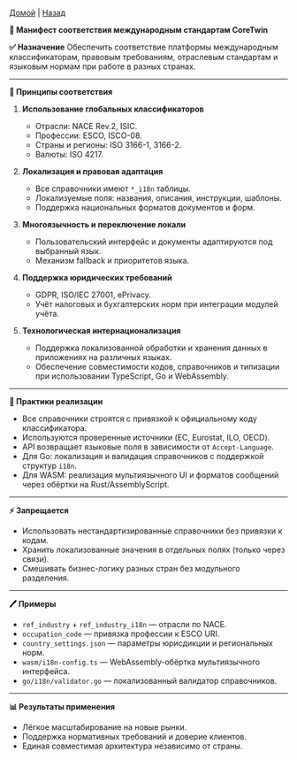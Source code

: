 [Домой](../README.md) | [Назад](../content/Description_for_agents.md)

**📀 Манифест соответствия международным стандартам CoreTwin**

**✅ Назначение**
Обеспечить соответствие платформы международным классификаторам, правовым требованиям, отраслевым стандартам и языковым нормам при работе в разных странах.

---

**🔗 Принципы соответствия**

1. **Использование глобальных классификаторов**
   - Отрасли: NACE Rev.2, ISIC.
   - Профессии: ESCO, ISCO-08.
   - Страны и регионы: ISO 3166-1, 3166-2.
   - Валюты: ISO 4217.

2. **Локализация и правовая адаптация**
   - Все справочники имеют `*_i18n` таблицы.
   - Локализуемые поля: названия, описания, инструкции, шаблоны.
   - Поддержка национальных форматов документов и форм.

3. **Многоязычность и переключение локали**
   - Пользовательский интерфейс и документы адаптируются под выбранный язык.
   - Механизм fallback и приоритетов языка.

4. **Поддержка юридических требований**
   - GDPR, ISO/IEC 27001, ePrivacy.
   - Учёт налоговых и бухгалтерских норм при интеграции модулей учёта.

5. **Технологическая интернационализация**
   - Поддержка локализованной обработки и хранения данных в приложениях на различных языках.
   - Обеспечение совместимости кодов, справочников и типизации при использовании TypeScript, Go и WebAssembly.

---

**🔧 Практики реализации**
- Все справочники строятся с привязкой к официальному коду классификатора.
- Используются проверенные источники (EC, Eurostat, ILO, OECD).
- API возвращает языковые поля в зависимости от `Accept-Language`.
- Для Go: локализация и валидация справочников с поддержкой структур `i18n`.
- Для WASM: реализация мультиязычного UI и форматов сообщений через обёртки на Rust/AssemblyScript.

---

**⚡️ Запрещается**
- Использовать нестандартизированные справочники без привязки к кодам.
- Хранить локализованные значения в отдельных полях (только через связи).
- Смешивать бизнес-логику разных стран без модульного разделения.

---

**🖊️ Примеры**
- `ref_industry` + `ref_industry_i18n` — отрасли по NACE.
- `occupation_code` — привязка профессии к ESCO URI.
- `country_settings.json` — параметры юрисдикции и региональных норм.
- `wasm/i18n-config.ts` — WebAssembly-обёртка мультиязычного интерфейса.
- `go/i18n/validator.go` — локализованный валидатор справочников.

---

**📊 Результаты применения**
- Лёгкое масштабирование на новые рынки.
- Поддержка нормативных требований и доверие клиентов.
- Единая совместимая архитектура независимо от страны.

